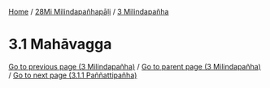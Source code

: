 
[Home](/) / [28Mi Milindapañhapāḷi](../../28Mi.md) / [3 Milindapañha](../3.md)

# 3.1 Mahāvagga


[Go to previous page (3 Milindapañha)](../3.md) / [Go to parent page (3 Milindapañha)](../3.md) / [Go to next page (3.1.1 Paññattipañha)](3.1/3.1.1.md)


